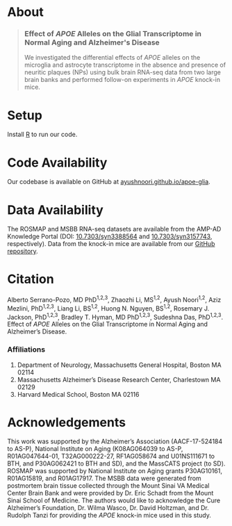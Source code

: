 # About
> ### Effect of *APOE* Alleles on the Glial Transcriptome in Normal Aging and Alzheimer's Disease
> We investigated the differential effects of *APOE* alleles on the microglia and astrocyte transcriptome in the absence and presence of neuritic plaques (NPs) using bulk brain RNA-seq data from two large brain banks and performed follow-on experiments in *APOE* knock-in mice.

# Setup
Install [R](https://www.r-project.org/) to run our code.

# Code Availability
Our codebase is available on GitHub at [ayushnoori.github.io/apoe-glia](https://ayushnoori.github.io/apoe-glia/).

# Data Availability
The ROSMAP and MSBB RNA-seq datasets are available from the AMP-AD Knowledge Portal (DOI: [10.7303/syn3388564](https://doi.org/10.7303/syn3388564) and [10.7303/syn3157743](https://doi.org/10.7303/syn3157743), respectively). Data from the knock-in mice are available from our [GitHub repository](https://github.com/ayushnoori/apoe-glia).

# Citation
Alberto Serrano-Pozo, MD PhD<sup>1,2,3</sup>, Zhaozhi Li, MS<sup>1,2</sup>, Ayush Noori<sup>1,2</sup>, Aziz Mezlini, PhD<sup>1,2,3</sup>, Liang Li, BS<sup>1,2</sup>, Huong N. Nguyen, BS<sup>1,2</sup>, Rosemary J. Jackson, PhD<sup>1,2,3</sup>, Bradley T. Hyman, MD PhD<sup>1,2,3</sup>, Sudeshna Das, PhD<sup>1,2,3</sup>. Effect of *APOE* Alleles on the Glial Transcriptome in Normal Aging and Alzheimer’s Disease.

### Affiliations
1. Department of Neurology, Massachusetts General Hospital, Boston MA 02114
2. Massachusetts Alzheimer’s Disease Research Center, Charlestown MA 02129
3. Harvard Medical School, Boston MA 02116

# Acknowledgements
This work was supported by the Alzheimer’s Association (AACF-17-524184 to AS-P), National Institute on Aging (K08AG064039 to AS-P, R01AG047644-01, T32AG000222-27, RF1AG058674 and U01NS111671 to BTH, and P30AG062421 to BTH and SD), and the MassCATS project (to SD). ROSMAP was supported by National Institute on Aging grants P30AG10161, R01AG15819, and R01AG17917. The MSBB data were generated from postmortem brain tissue collected through the Mount Sinai VA Medical Center Brain Bank and were provided by Dr. Eric Schadt from the Mount Sinai School of Medicine. The authors would like to acknowledge the Cure Alzheimer’s Foundation, Dr. Wilma Wasco, Dr. David Holtzman, and Dr. Rudolph Tanzi for providing the *APOE* knock-in mice used in this study.